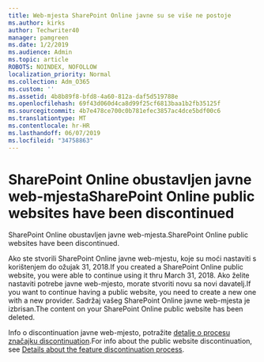 ```yaml
---
title: Web-mjesta SharePoint Online javne su se više ne postoje
ms.author: kirks
author: Techwriter40
manager: pamgreen
ms.date: 1/2/2019
ms.audience: Admin
ms.topic: article
ROBOTS: NOINDEX, NOFOLLOW
localization_priority: Normal
ms.collection: Adm_O365
ms.custom: ''
ms.assetid: 4b8b89f8-bfd8-4a60-812a-daf5d519788e
ms.openlocfilehash: 69f43d060d4ca8d99f25cf6813baa1b2fb35125f
ms.sourcegitcommit: 4b7e478ce700c0b781efec3857ac4dce5bdf00c6
ms.translationtype: MT
ms.contentlocale: hr-HR
ms.lasthandoff: 06/07/2019
ms.locfileid: "34758863"
---
```

# <a name="sharepoint-online-public-websites-have-been-discontinued"></a><span data-ttu-id="09934-102">SharePoint Online obustavljen javne web-mjesta</span><span class="sxs-lookup"><span data-stu-id="09934-102">SharePoint Online public websites have been discontinued</span></span>

<span data-ttu-id="09934-103">SharePoint Online obustavljen javne web-mjesta.</span><span class="sxs-lookup"><span data-stu-id="09934-103">SharePoint Online public websites have been discontinued.</span></span>

<span data-ttu-id="09934-104">Ako ste stvorili SharePoint Online javne web-mjestu, koje su moći nastaviti s korištenjem do ožujak 31, 2018.</span><span class="sxs-lookup"><span data-stu-id="09934-104">If you created a SharePoint Online public website, you were able to continue using it thru March 31, 2018.</span></span> <span data-ttu-id="09934-105">Ako želite nastaviti potrebe javne web-mjesto, morate stvoriti novu sa novi davatelj.</span><span class="sxs-lookup"><span data-stu-id="09934-105">If you want to continue having a public website, you need to create a new one with a new provider.</span></span> <span data-ttu-id="09934-106">Sadržaj vašeg SharePoint Online javne web-mjesta je izbrisan.</span><span class="sxs-lookup"><span data-stu-id="09934-106">The content on your SharePoint Online public website has been deleted.</span></span>

<span data-ttu-id="09934-107">Info o discontinuation javne web-mjesto, potražite [detalje o procesu značajku discontinuation](https://go.microsoft.com/fwlink/?linkid=866980).</span><span class="sxs-lookup"><span data-stu-id="09934-107">For info about the public website discontinuation, see [Details about the feature discontinuation process](https://go.microsoft.com/fwlink/?linkid=866980).</span></span>
